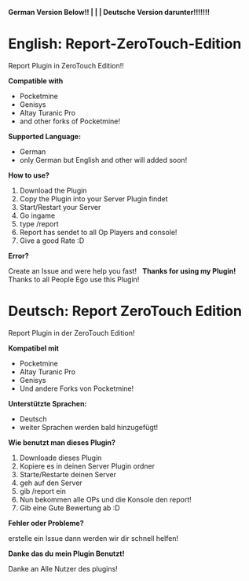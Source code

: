 **German Version Below!! | | | Deutsche Version darunter!!!!!!!**

# English: Report-ZeroTouch-Edition
Report Plugin in ZeroTouch Edition!!

**Compatible with**

- Pocketmine 
- Genisys
- Altay Turanic Pro
- and other forks of Pocketmine!

**Supported Language:**

- German
- only German but English and other will added soon!
 
**How to use?**
 
 1. Download the Plugin
 2. Copy the Plugin into your Server Plugin findet
 3. Start/Restart your Server
 4. Go ingame
 5. type /report <player> <Reason>
 6. Report has sendet to all Op Players and console!
 7. Give a good Rate :D

**Error?**

Create an Issue and were help you fast!
  
**Thanks for using my Plugin!**
  
Thanks to all People Ego use this Plugin!

# Deutsch: Report ZeroTouch Edition
 Report Plugin in der ZeroTouch Edition!
 
**Kompatibel mit**
 
- Pocketmine
- Altay Turanic Pro
- Genisys
- Und andere Forks von Pocketmine!

**Unterstützte Sprachen:**

- Deutsch
- weiter Sprachen werden bald hinzugefügt!

**Wie benutzt man dieses Plugin?**

1. Downloade dieses Plugin
2. Kopiere es in deinen Server Plugin ordner
3. Starte/Restarte deinen Server 
4. geh auf den Server
5. gib /report <spieler> <Grund> ein
6. Nun bekommen alle OPs und die Konsole den report!
7. Gib eine Gute Bewertung ab :D

**Fehler oder Probleme?**

erstelle ein Issue dann werden wir dir schnell helfen!

**Danke das du mein Plugin Benutzt!**

Danke an Alle Nutzer des plugins!
